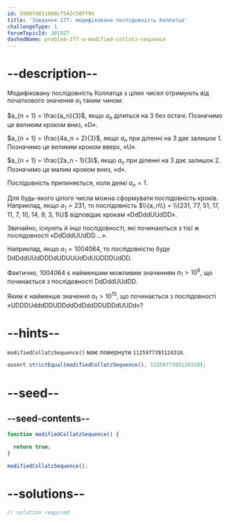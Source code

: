 ```yaml
---
id: 5900f4811000cf542c50ff94
title: 'Завдання 277: модифікована послідовність Коллатца'
challengeType: 1
forumTopicId: 301927
dashedName: problem-277-a-modified-collatz-sequence
---
```


# --description--

Модифіковану послідовність Коллатца з цілих чисел отримують від початкового значення $a_1$ таким чином:

$a_{n + 1} = \frac{a_n}{3}$, якщо $a_n$ ділиться на 3 без остачі. Позначимо це великим кроком вниз, «D».

$a_{n + 1} = \frac{4a_n + 2}{3}$, якщо $a_n$ при діленні на 3 дає залишок 1. Позначимо це великим кроком вверх, «U».

$a_{n + 1} = \frac{2a_n - 1}{3}$, якщо $a_n$ при діленні на 3 дає залишок 2. Позначимо це малим кроком вниз, «d».

Послідовність припиняється, коли деякі $a_n = 1$.

Для будь-якого цілого числа можна сформувати послідовність кроків. Наприклад, якщо $a_1 = 231$, то послідовність $\\{a_n\\} = \\{231, 77, 51, 17, 11, 7, 10, 14, 9, 3, 1\\}$ відповідає крокам «DdDddUUdDD».

Звичайно, існують й інші послідовності, які починаються з тієї ж послідовності «DdDddUUdDD....».

Наприклад, якщо $a_1 = 1004064$, то послідовністю буде DdDddUUdDDDdUDUUUdDdUUDDDUdDD.

Фактично, 1004064 є найменшим можливим значенням $a_1 > {10}^6$, що починається з послідовності DdDddUUdDD.

Яким є найменше значення $a_1 > {10}^{15}$, що починається з послідовності «UDDDUdddDDUDDddDdDddDDUDDdUUDd»?

# --hints--

`modifiedCollatzSequence()` має повернути `1125977393124310`.

```js
assert.strictEqual(modifiedCollatzSequence(), 1125977393124310);
```

# --seed--

## --seed-contents--

```js
function modifiedCollatzSequence() {

  return true;
}

modifiedCollatzSequence();
```

# --solutions--

```js
// solution required
```
